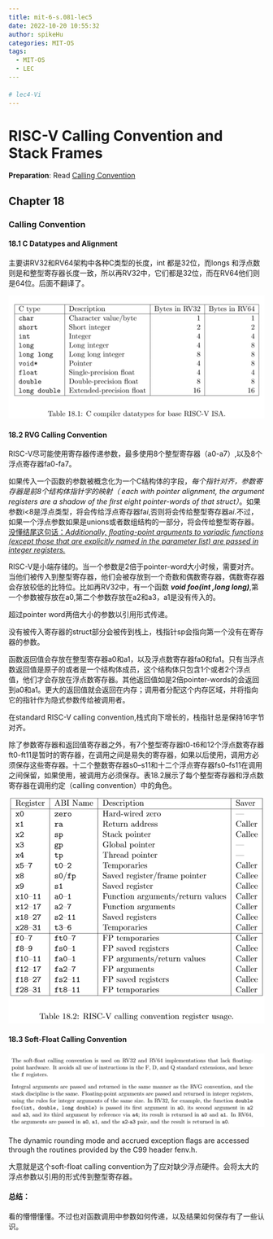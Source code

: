 ```yaml
---
title: mit-6-s.081-lec5
date: 2022-10-20 10:55:32
author: spikeHu
categories: MIT-OS
tags:
  - MIT-OS
  - LEC
​---

# lec4-Vi
---
```


# RISC-V Calling Convention and Stack Frames

**Preparation**: Read [Calling Convention](https://pdos.csail.mit.edu/6.S081/2021/readings/riscv-calling.pdf)

<!--more-->

## Chapter 18

### Calling Convention

#### 18.1 C Datatypes and Alignment

主要讲RV32和RV64架构中各种C类型的长度，int 都是32位，而longs 和浮点数则是和整型寄存器长度一致，所以再RV32中，它们都是32位，而在RV64他们则是64位。后面不翻译了。

![image-20221020110851512](../typora-user-images/image-20221020110851512.png)

#### 18.2 RVG Calling Convention 

RISC-V尽可能使用寄存器传递参数，最多使用8个整型寄存器（a0-a7）,以及8个浮点寄存器fa0-fa7。

如果传入一个函数的参数被概念化为一个C结构体的字段，*每个指针对齐，参数寄存器是前8个结构体指针字的映射（ each with pointer alignment, the argument registers are a shadow of the ﬁrst eight pointer-words of that struct）*。如果参数i<8是浮点类型，将会传给浮点寄存器fa*i*,否则将会传给整型寄存器a*i*.不过，如果一个浮点参数如果是unions或者数组结构的一部分，将会传给整型寄存器。<u>没懂结尾这句话：*Additionally, ﬂoating-point arguments to variadic functions (except those that are explicitly named in the parameter list) are passed in integer registers.*</u>

RISC-V是小端存储的。当一个参数是2倍于pointer-word大小时候，需要对齐。当他们被传入到整型寄存器，他们会被存放到一个奇数和偶数寄存器，偶数寄存器会存放较低的比特位。比如再RV32中，有一个函数 ***void foo(int ,long long)***,第一个参数被存放在a0,第二个参数存放在a2和a3，a1是没有传入的。

超过pointer word两倍大小的参数以引用形式传递。

没有被传入寄存器的struct部分会被传到栈上，栈指针sp会指向第一个没有在寄存器的参数。

函数返回值会存放在整型寄存器a0和a1，以及浮点数寄存器fa0和fa1。只有当浮点数返回值是原子的或者是一个结构体成员，这个结构体只包含1个或者2个浮点值，他们才会存放在浮点数寄存器。其他返回值如是2倍pointer-words的会返回到a0和a1。更大的返回值就会返回在内存；调用者分配这个内存区域，并将指向它的指针作为隐式参数传给被调用者。



在standard RISC-V calling convention,栈式向下增长的，栈指针总是保持16字节对齐。

除了参数寄存器和返回值寄存器之外，有7个整型寄存器t0-t6和12个浮点数寄存器ft0-ft11是暂时的寄存器，在调用之间是易失的寄存器，如果以后使用，调用方必须保存这些寄存器。十二个整数寄存器s0–s11和十二个浮点寄存器fs0–fs11在调用之间保留，如果使用，被调用方必须保存。表18.2展示了每个整型寄存器和浮点数寄存器在调用约定（calling convention）中的角色。

![image-20221020150510054](../typora-user-images/image-20221020150510054.png)

#### 18.3 Soft-Float Calling Convention

![image-20221020150833148](../typora-user-images/image-20221020150833148.png)

The dynamic rounding mode and accrued exception ﬂags are accessed through the routines provided by the C99 header fenv.h.

大意就是这个soft-float calling convention为了应对缺少浮点硬件。会将太大的浮点参数以引用的形式传到整型寄存器。

#### 总结：

看的懵懵懂懂。不过也对函数调用中参数如何传递，以及结果如何保存有了一些认识。

